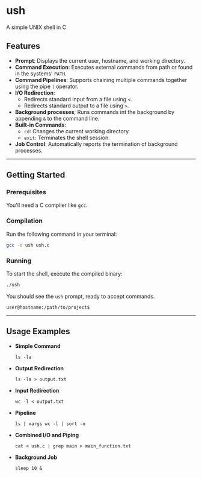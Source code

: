 # ush

A simple UNIX shell in C

## Features

- **Prompt**: Displays the current user, hostname, and working directory.
- **Command Execution**: Executes external commands from path or found in the systems' `PATH`.
- **Command Pipelines**: Supports chaining multiple commands together using the pipe `|` operator.
- **I/O Redirection**:
    - Redirects standard input from a file using `<`.
    - Redirects standard output to a file using `>`.
- **Background processes**; Runs commands int the background by appending `&` to the command line.
- **Built-in Commands**:
    - `cd`: Changes the current working directory.
    - `exit`: Terminates the shell session.
- **Job Control**: Automatically reports the termination of background processes.

---

## Getting Started

### Prerequisites

You'll need a C compiler like `gcc`.

### Compilation

Run the following command in your terminal:

```bash
gcc -o ush ush.c
```
### Running

To start the shell, execute the compiled binary:

```bash
./ush
```

You should see the `ush` prompt, ready to accept commands.

`user@hostname:/path/to/project$ `

---

## Usage Examples

- **Simple Command**

    ```
    ls -la
    ```

- **Output Redirection**

    ```
    ls -la > output.txt
    ```

- **Input Redirection**

    ```
    wc -l < output.txt
    ```

- **Pipeline**

    ```
    ls | xargs wc -l | sort -n
    ```
- **Combined I/O and Piping**

    ```
    cat < ush.c | grep main > main_function.txt
    ```

- **Background Job**

    ```
    sleep 10 &
    ```